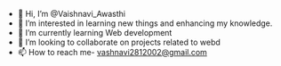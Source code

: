 - 👋 Hi, I’m @Vaishnavi_Awasthi
- 👀 I’m interested in learning new things and enhancing my knowledge.
- 🌱 I’m currently learning Web development 
- 💞️ I’m looking to collaborate on projects related to webd
- 📫 How to reach me- vashnavi2812002@gmail.com

<!---
vaishnavi-a28/vaishnavi-a28 is a ✨ special ✨ repository because its `README.md` (this file) appears on your GitHub profile.
You can click the Preview link to take a look at your changes.
--->

